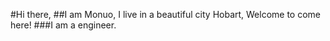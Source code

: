 #Hi there,
##I am Monuo, I live in a beautiful city Hobart, Welcome to come here!
###I am a engineer.
